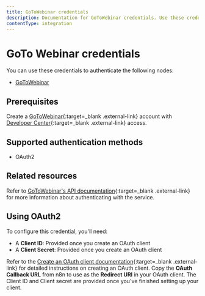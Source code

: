 ```yaml
---
title: GoToWebinar credentials
description: Documentation for GoToWebinar credentials. Use these credentials to authenticate GoToWebinar in n8n, a workflow automation platform.
contentType: integration
---
```


# GoTo Webinar credentials

You can use these credentials to authenticate the following nodes:

- [GoToWebinar](/integrations/builtin/app-nodes/n8n-nodes-base.gotowebinar/)

## Prerequisites

Create a [GoToWebinar](https://gotowebinar.com/){:target=_blank .external-link} account with [Developer Center](https://developer.goto.com/){:target=_blank .external-link} access.

## Supported authentication methods

- OAuth2

## Related resources

Refer to [GoToWebinar's API documentation](https://developer.goto.com/GoToWebinarV2){:target=_blank .external-link} for more information about authenticating with the service.

## Using OAuth2

To configure this credential, you'll need:

- A **Client ID**: Provided once you create an OAuth client
- A **Client Secret**: Provided once you create an OAuth client

Refer to the [Create an OAuth client documentation](https://developer.goto.com/guides/Get%20Started/02_HOW_createClient/){:target=_blank .external-link} for detailed instructions on creating an OAuth client. Copy the **OAuth Callback URL** from n8n to use as the **Redirect URI** in your OAuth client. The Client ID and Client secret are provided once you've finished setting up your client.

